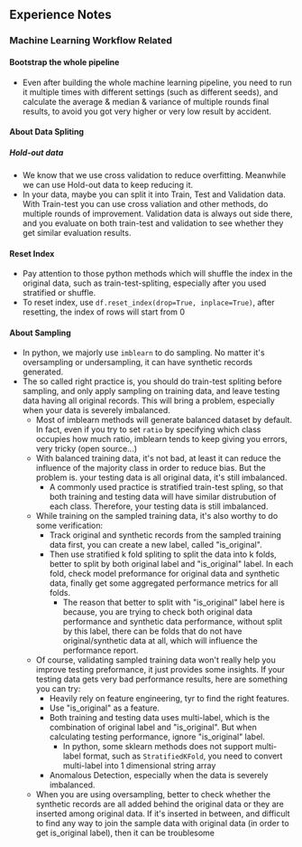 ## Experience Notes

### Machine Learning Workflow Related
#### Bootstrap the whole pipeline
* Even after building the whole machine learning pipeline, you need to run it multiple times with different settings (such as different seeds), and calculate the average & median & variance of multiple rounds final results, to avoid you got very higher or very low result by accident.
#### About Data Spliting
##### Hold-out data
* We know that we use cross validation to reduce overfitting. Meanwhile we can use Hold-out data to keep reducing it.
* In your data, maybe you can split it into Train, Test and Validation data. With Train-test you can use cross valiation and other methods, do multiple rounds of improvement. Validation data is always out side there, and you evaluate on both train-test and validation to see whether they get similar evaluation results.

#### Reset Index
* Pay attention to those python methods which will shuffle the index in the original data, such as train-test-spliting, especially after you used stratified or shuffle.
* To reset index, use `df.reset_index(drop=True, inplace=True)`, after resetting, the index of rows will start from 0

#### About Sampling
* In python, we majorly use `imblearn` to do sampling. No matter it's oversampling or undersampling, it can have synthetic records generated.
* The so called right practice is, you should do train-test spliting before sampling, and only apply sampling on training data, and leave testing data having all original records. This will bring a problem, especially when your data is severely imbalanced.
  * Most of imblearn methods will generate balanced dataset by default. In fact, even if you try to set `ratio` by specifying which class occupies how much ratio, imblearn tends to keep giving you errors, very tricky (open source...)
  * With balanced training data, it's not bad, at least it can reduce the influence of the majority class in order to reduce bias. But the problem is. your testing data is all original data, it's still imbalanced.
    * A commonly used practice is stratified train-test spling, so that both training and testing data will have similar distrubution of each class. Therefore, your testing data is still imbalanced.
  * While training on the sampled training data, it's also worthy to do some verification:
    * Track original and synthetic records from the sampled training data first, you can create a new label, called "is_original".
    * Then use stratified k fold spliting to split the data into k folds, better to split by both original label and "is_original" label. In each fold, check model preformance for original data and synthetic data, finally get some aggregated performance metrics for all folds.
      * The reason that better to split with "is_original" label here is because, you are trying to check both original data performance and synthetic data performance, without split by this label, there can be folds that do not have original/synthetic data at all, which will influence the performance report.
  * Of course, validating sampled training data won't really help you improve testing preformance, it just provides some insights. If your testing data gets very bad performance results, here are something you can try:
    * Heavily rely on feature engineering, tyr to find the right features.
    * Use "is_original" as a feature.
    * Both training and testing data uses multi-label, which is the combination of original label and "is_original". But when calculating testing performance, ignore "is_original" label.
      * In python, some sklearn methods does not support multi-label format, such as `StratifiedKFold`, you need to convert multi-label into 1 dimensional string array
    * Anomalous Detection, especially when the data is severely imbalanced.
  * When you are using oversampling, better to check whether the synthetic records are all added behind the original data or they are inserted among original data. If it's inserted in between, and difficult to find any way to join the sample data with original data (in order to get is_original label), then it can be troublesome

